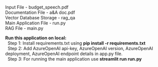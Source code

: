 Input File - budget_speech.pdf <br/>
Documentation File - a&A doc.pdf <br/>
Vector Database Storage - rag_qa <br/>
Main Application File - run.py <br/>
RAG File - main.py

<b>Run this application on local:</b><br/>
 &nbsp; Step 1: Install requirements.txt using <b>pip install -r requirements.txt</b> <br/>
 &nbsp; Step 2: Add AzureOpenAI api-key, AzureOpenAI version, AzureOpenAI deployment, AzureOpenAI endpoint details in app.py file. <br/>
 &nbsp; Step 3: For running the main application use <b>streamlit run run.py<b/> <br/>
 
